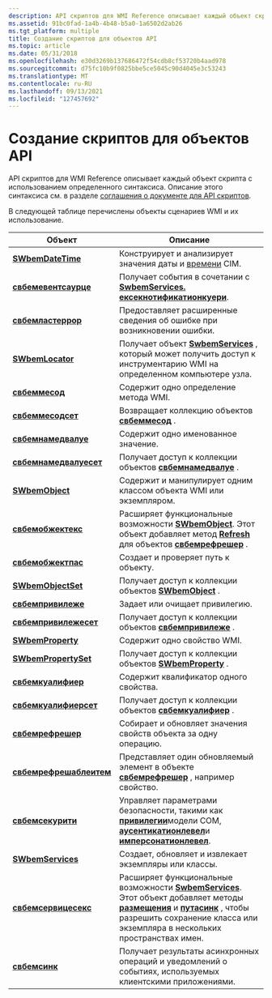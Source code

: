 ```yaml
---
description: API скриптов для WMI Reference описывает каждый объект скрипта с использованием определенного синтаксиса. Описание этого синтаксиса см. в разделе соглашения о документе для API скриптов.
ms.assetid: 91bc0fad-1a4b-4b48-b5a0-1a6502d2ab26
ms.tgt_platform: multiple
title: Создание скриптов для объектов API
ms.topic: article
ms.date: 05/31/2018
ms.openlocfilehash: e30d3269b137686472f54cdb8cf53720b4aad978
ms.sourcegitcommit: d75fc10b9f0825bbe5ce5045c90d4045e3c53243
ms.translationtype: MT
ms.contentlocale: ru-RU
ms.lasthandoff: 09/13/2021
ms.locfileid: "127457692"
---
```

# <a name="scripting-api-objects"></a>Создание скриптов для объектов API

API скриптов для WMI Reference описывает каждый объект скрипта с использованием определенного синтаксиса. Описание этого синтаксиса см. в разделе [соглашения о документе для API скриптов](document-conventions-for-the-scripting-api.md).

В следующей таблице перечислены объекты сценариев WMI и их использование.



| Объект                                               | Описание                                                                                                                                                                                                                                            |
|------------------------------------------------------|--------------------------------------------------------------------------------------------------------------------------------------------------------------------------------------------------------------------------------------------------------|
| [**SWbemDateTime**](swbemdatetime.md)               | Конструирует и анализирует значения даты и [времени](date-and-time-format.md) CIM.                                                                                                                                                                                 |
| [**свбемевентсаурце**](swbemeventsource.md)         | Получает события в сочетании с [**SwbemServices. ексекнотификатионкуери**](swbemservices-execnotificationquery.md).                                                                                                                               |
| [**свбемластеррор**](swbemlasterror.md)             | Предоставляет расширенные сведения об ошибке при возникновении ошибки.                                                                                                                                                                                              |
| [**SWbemLocator**](swbemlocator.md)                 | Получает объект [**SwbemServices**](swbemservices.md) , который может получить доступ к инструментарию WMI на определенном компьютере узла.                                                                                                                                     |
| [**свбеммесод**](swbemmethod.md)                   | Содержит одно определение метода WMI.                                                                                                                                                                                                               |
| [**свбеммесодсет**](swbemmethodset.md)             | Возвращает коллекцию объектов [**свбеммесод**](swbemmethod.md) .                                                                                                                                                                                       |
| [**свбемнамедвалуе**](swbemnamedvalue.md)           | Содержит одно именованное значение.                                                                                                                                                                                                                         |
| [**свбемнамедвалуесет**](swbemnamedvalueset.md)     | Получает доступ к коллекции объектов [**свбемнамедвалуе**](swbemnamedvalue.md) .                                                                                                                                                                     |
| [**SWbemObject**](swbemobject.md)                   | Содержит и манипулирует одним классом объекта WMI или экземпляром.                                                                                                                                                                                        |
| [**свбемобжектекс**](swbemobjectex.md)               | Расширяет функциональные возможности [**SWbemObject**](swbemobject.md). Этот объект добавляет метод [**Refresh**](swbemrefresher-refresh.md) для объектов [**свбемрефрешер**](swbemrefresher.md) .                                                           |
| [**свбемобжектпас**](swbemobjectpath.md)           | Создает и проверяет путь к объекту.                                                                                                                                                                                                                |
| [**SWbemObjectSet**](swbemobjectset.md)             | Получает доступ к коллекции объектов [**SWbemObject**](swbemobject.md) .                                                                                                                                                                             |
| [**свбемпривилеже**](swbemprivilege.md)             | Задает или очищает привилегию.                                                                                                                                                                                                                            |
| [**свбемпривилежесет**](swbemprivilegeset.md)       | Получает доступ к коллекции объектов [**свбемпривилеже**](swbemprivilege.md) .                                                                                                                                                                       |
| [**SWbemProperty**](swbemproperty.md)               | Содержит одно свойство WMI.                                                                                                                                                                                                                        |
| [**SWbemPropertySet**](swbempropertyset.md)         | Получает доступ к коллекции объектов [**SWbemProperty**](swbemproperty.md) .                                                                                                                                                                         |
| [**свбемкуалифиер**](swbemqualifier.md)             | Содержит квалификатор одного свойства.                                                                                                                                                                                                                  |
| [**свбемкуалифиерсет**](swbemqualifierset.md)       | Получает доступ к коллекции объектов [**свбемкуалифиер**](swbemqualifier.md) .                                                                                                                                                                       |
| [**свбемрефрешер**](swbemrefresher.md)             | Собирает и обновляет значения свойств объекта за одну операцию.                                                                                                                                                                                          |
| [**свбемрефрешаблеитем**](swbemrefreshableitem.md) | Представляет один обновляемый элемент в объекте [**свбемрефрешер**](swbemrefresher.md) , например свойство.                                                                                                                                     |
| [**свбемсекурити**](swbemsecurity.md)               | Управляет параметрами безопасности, такими как [**привилегии**](swbemsecurity-privileges.md)модели COM, [**аусентикатионлевел**](swbemsecurity-authenticationlevel.md)и [**имперсонатионлевел**](swbemsecurity-impersonationlevel.md).   |
| [**SWbemServices**](swbemservices.md)               | Создает, обновляет и извлекает экземпляры или классы.                                                                                                                                                                                                  |
| [**свбемсервицесекс**](swbemservicesex.md)           | Расширяет функциональные возможности [**SwbemServices**](swbemservices.md). Этот объект добавляет методы [**размещения**](swbemservicesex-put.md) и [**путасинк**](swbemservicesex-putasync.md) , чтобы разрешить сохранение класса или экземпляра в нескольких пространствах имен. |
| [**свбемсинк**](swbemsink.md)                       | Получает результаты асинхронных операций и уведомлений о событиях, используемых клиентскими приложениями.                                                                                                                                        |



 

 

 



